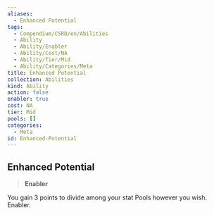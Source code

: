 ```yaml
---
aliases:
  - Enhanced Potential
tags:
  - Compendium/CSRD/en/Abilities
  - Ability
  - Ability/Enabler
  - Ability/Cost/NA
  - Ability/Tier/Mid
  - Ability/Categories/Meta
title: Enhanced Potential
collection: Abilities
kind: Ability
action: false
enabler: true
cost: NA
tier: Mid
pools: []
categories:
  - Meta
id: Enhanced-Potential
---
```

## Enhanced Potential    
>**Enabler**  
    
You gain 3 points to divide among your stat Pools however you wish. Enabler.
